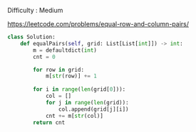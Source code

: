 Difficulty : Medium 

https://leetcode.com/problems/equal-row-and-column-pairs/ 

```python
class Solution:
    def equalPairs(self, grid: List[List[int]]) -> int:
        m = defaultdict(int)
        cnt = 0

        for row in grid:
            m[str(row)] += 1
        
        for i in range(len(grid[0])):
            col = []
            for j in range(len(grid)):
                col.append(grid[j][i])
            cnt += m[str(col)]
        return cnt
```        
